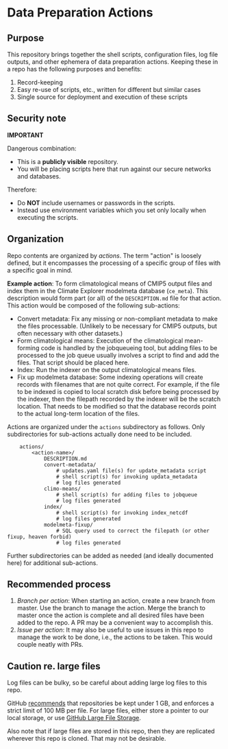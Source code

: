 # Data Preparation Actions

## Purpose

This repository brings together the shell scripts, configuration files, log file outputs, and other ephemera of 
data preparation actions.
Keeping these in a repo has the following purposes and benefits:

1. Record-keeping
2. Easy re-use of scripts, etc., written for different but similar cases
3. Single source for deployment and execution of these scripts

## Security note

**IMPORTANT**

Dangerous combination:

* This is a **publicly visible** repository. 
* You will be placing scripts here that run against our secure networks and databases. 

Therefore:

* Do **NOT** include usernames or passwords in the scripts. 
* Instead use environment variables which you set only locally when executing the scripts.

## Organization

Repo contents are organized by _actions_. The term "action" is loosely defined, but it encompasses the processing of a 
specific group of files with a specific goal in mind. 

**Example action**: To form climatological means of CMIP5 output files and index them in the Climate Explorer 
modelmeta database (`ce_meta`). This description would form part (or all) of the `DESCRIPTION.md` file for that action.
This action would be composed of the following sub-actions:

* Convert metadata: Fix any missing or non-compliant metadata to make the files processable. (Unlikely
to be necessary for CMIP5 outputs, but often necessary with other datasets.)
* Form climatological means: Execution of the climatological mean-forming code is handled by the jobqueueing tool, but
adding files to be processed to the job queue usually involves a script to find and add the files. That script should
be placed here. 
* Index: Run the indexer on the output climatological means files.
* Fix up modelmeta database: Some indexing operations will create records with filenames that are not quite correct.
For example, if the file to be indexed is copied to local scratch disk before being processed by the indexer, then the
filepath recorded by the indexer will be the scratch location. That needs to be modified so that the database records 
point to the actual long-term location of the files.

Actions are organized under the `actions` subdirectory as follows. Only subdirectories for sub-actions actually done
need to be included.

```
    actions/
        <action-name>/
            DESCRIPTION.md
            convert-metadata/
                # updates.yaml file(s) for update_metadata script
                # shell script(s) for invoking updata_metadata
                # log files generated
            climo-means/
                # shell script(s) for adding files to jobqueue
                # log files generated
            index/
                # shell script(s) for invoking index_netcdf
                # log files generated
            modelmeta-fixup/
                # SQL query used to correct the filepath (or other fixup, heaven forbid)
                # log files generated
```

Further subdirectories can be added as needed (and ideally documented here) for additional sub-actions.

## Recommended process

1. _Branch per action_: When starting an action, create a new branch from master. Use the branch to manage the action. 
Merge the branch to master once the action is complete and all desired files have been added to the repo.
A PR may be a convenient way to accomplish this.
2. _Issue per action_: It may also be useful to use issues in this repo to manage the work to be done, i.e., 
the actions to be taken. This would couple neatly with PRs.

## Caution re. large files

Log files can be bulky, so be careful about adding large log files to this repo. 

GitHub [recommends](https://help.github.com/articles/what-is-my-disk-quota/) that repositories be kept under 1 GB, 
and enforces a strict limit of 100 MB per file. For large files, either store a pointer to our local storage, or use 
[GitHub Large File Storage](https://help.github.com/articles/versioning-large-files/).

Also note that if large files are stored in this repo, then they are replicated wherever this repo is cloned.
That may not be desirable.
